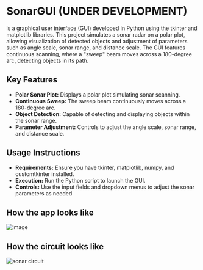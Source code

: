 # SonarGUI (UNDER DEVELOPMENT)
is a graphical user interface (GUI) developed in Python using the tkinter and matplotlib libraries. This project simulates a sonar radar on a polar plot, allowing visualization of detected objects and adjustment of parameters such as angle scale, sonar range, and distance scale. The GUI features continuous scanning, where a "sweep" beam moves across a 180-degree arc, detecting objects in its path.

## Key Features
- **Polar Sonar Plot:** Displays a polar plot simulating sonar scanning.
- **Continuous Sweep:** The sweep beam continuously moves across a 180-degree arc.
- **Object Detection:** Capable of detecting and displaying objects within the sonar range.
- **Parameter Adjustment:** Controls to adjust the angle scale, sonar range, and distance scale.
  
## Usage Instructions
- **Requirements:** Ensure you have tkinter, matplotlib, numpy, and customtkinter installed.
- **Execution:** Run the Python script to launch the GUI.
- **Controls:** Use the input fields and dropdown menus to adjust the sonar parameters as needed

## How the app looks like

![image](https://github.com/user-attachments/assets/059dee10-4f08-4354-9909-7b8af2a59f2c)

## How the circuit looks like

![sonar circuit](https://github.com/user-attachments/assets/5154bc56-3c75-43e3-ba5a-4c7693f96b07)
